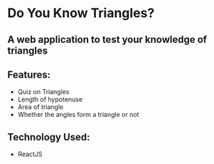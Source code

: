 # Do You Know Triangles?

## A web application to test your knowledge of triangles

## Features: 
- Quiz on Triangles
- Length of hypotenuse
- Area of triangle
- Whether the angles form a triangle or not

## Technology Used:
- ReactJS
